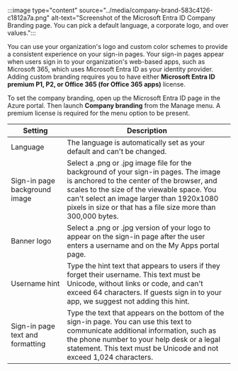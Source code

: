:::image type="content" source="../media/company-brand-583c4126-c1812a7a.png" alt-text="Screenshot of the Microsoft Entra ID Company Branding page. You can pick a default language, a corporate logo, and over values.":::


You can use your organization's logo and custom color schemes to provide a consistent experience on your sign-in pages. Your sign-in pages appear when users sign in to your organization's web-based apps, such as Microsoft 365, which uses Microsoft Entra ID as your identity provider. Adding custom branding requires you to have either **Microsoft Entra ID premium P1, P2, or Office 365 (for Office 365 apps)** license.

To set the company branding, open up the Microsoft Entra ID page in the Azure portal. Then launch **Company branding** from the Manage menu. A premium license is required for the menu option to be present.

| **Setting**                      | **Description**                                                                                                                                                                                                                                                                              |
| -------------------------------- | -------------------------------------------------------------------------------------------------------------------------------------------------------------------------------------------------------------------------------------------------------------------------------------------- |
| Language                         | The language is automatically set as your default and can't be changed.                                                                                                                                                                                                                      |
| Sign-in page background image    | Select a .png or .jpg image file for the background of your sign-in pages. The image is anchored to the center of the browser, and scales to the size of the viewable space. You can't select an image larger than 1920x1080 pixels in size or that has a file size more than 300,000 bytes. |
| Banner logo                      | Select a .png or .jpg version of your logo to appear on the sign-in page after the user enters a username and on the My Apps portal page.                                                                                                                                                    |
| Username hint                    | Type the hint text that appears to users if they forget their username. This text must be Unicode, without links or code, and can't exceed 64 characters. If guests sign in to your app, we suggest not adding this hint.                                                                    |
| Sign-in page text and formatting | Type the text that appears on the bottom of the sign-in page. You can use this text to communicate additional information, such as the phone number to your help desk or a legal statement. This text must be Unicode and not exceed 1,024 characters.                                       |
